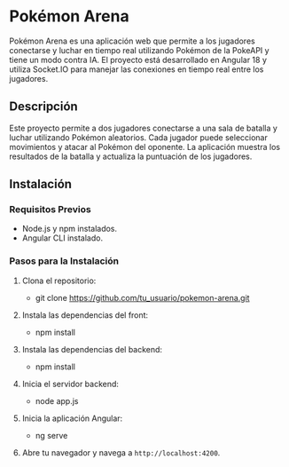 # Pokémon Arena

Pokémon Arena es una aplicación web que permite a los jugadores conectarse y luchar en tiempo real utilizando Pokémon de la PokeAPI y tiene un modo contra IA. El proyecto está desarrollado en Angular 18 y utiliza Socket.IO para manejar las conexiones en tiempo real entre los jugadores.

## Descripción

Este proyecto permite a dos jugadores conectarse a una sala de batalla y luchar utilizando Pokémon aleatorios. Cada jugador puede seleccionar movimientos y atacar al Pokémon del oponente. La aplicación muestra los resultados de la batalla y actualiza la puntuación de los jugadores.

## Instalación

### Requisitos Previos

- Node.js y npm instalados.
- Angular CLI instalado.

### Pasos para la Instalación

1. Clona el repositorio:

   - git clone https://github.com/tu_usuario/pokemon-arena.git


2. Instala las dependencias del front:
 
   - npm install
  
3. Instala las dependencias del backend:
 
   - npm install

4. Inicia el servidor backend:
   
   - node app.js   
  

5. Inicia la aplicación Angular:
 
   - ng serve
 

6. Abre tu navegador y navega a `http://localhost:4200`.